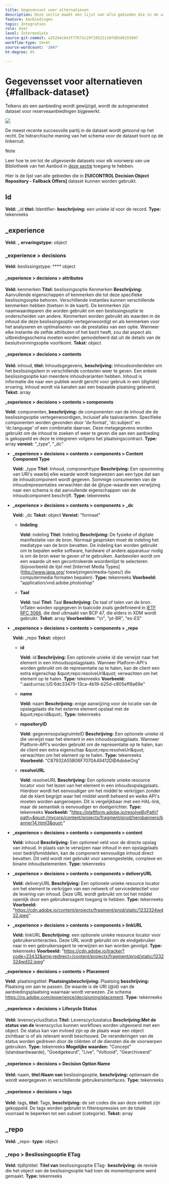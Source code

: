 ```yaml
---
title: Gegevensset voor alternatieven
description: Deze sectie maakt een lijst van alle gebieden die in de uitgevoerde dataset voor reserveaanbiedingen worden gebruikt.
feature: Aanbiedingen
topic: Integraties
role: User
level: Intermediate
source-git-commit: a25264cb43f77671c29f18522110fd85d0155697
workflow-type: tm+mt
source-wordcount: '1047'
ht-degree: 0%

---
```


# Gegevensset voor alternatieven {#fallback-dataset}

Telkens als een aanbieding wordt gewijzigd, wordt de autogenerated dataset voor reserveaanbiedingen bijgewerkt.

![](../../assets/dataset-fallback.png)

De meest recente succesvolle partij in de dataset wordt getoond op het recht. De hiërarchische mening van het schema voor de dataset toont op de linkerruit.

>[!NOTE]
>
>Leer hoe te om tot de uitgevoerde datasets voor elk voorwerp van uw Bibliotheek van het Aanbod in [deze sectie](../export-catalog/access-dataset.md) toegang te hebben.

Hier is de lijst van alle gebieden die in **[!UICONTROL Decision Object Repository - Fallback Offers]** dataset kunnen worden gebruikt.

## Id

**Veld:** _id 
**titel:** Identifier-
**beschrijving:** een unieke id voor de record.
**Type:** tekenreeks

## _experience

**Veld:** _
**ervaringstype:** object

### _experience > decisions

**Veld:** beslissingstype:
**** object

#### _experience > decisions > attributes

**Veld:** kenmerken 
**Titel:** beslissingsoptie Kenmerken 
**Beschrijving:** Aanvullende eigenschappen of kenmerken die tot deze specifieke beslissingsoptie behoren. Verschillende instanties kunnen verschillende kenmerken hebben (toetsen in de kaart). De kenmerken zijn naamwaardeparen die worden gebruikt om een beslissingsoptie te onderscheiden van andere. Kenmerken worden gebruikt als waarden in de inhoud die deze beslissingsoptie vertegenwoordigt en als kenmerken voor het analyseren en optimaliseren van de prestaties van een optie. Wanneer elke instantie de zelfde attributen of het bezit heeft, zou dat aspect als uitbreidingsschema moeten worden gemodelleerd dat uit de details van de besluitvormingsoptie voortkomt.
**Tekst:** object

<!--Field under Characteristics without title = additionalProperties? Desc = Value of the property. Type: string-->

#### _experience > decisions > contents

**Veld:** inhoud, 
**titel:** Inhoudsgegevens, 
**beschrijving:** Inhoudsonderdelen om het beslissingsitem in verschillende contexten weer te geven. Een enkele beslissingsoptie kan meerdere inhoudvarianten hebben. Inhoud is informatie die naar een publiek wordt gericht voor gebruik in een (digitale) ervaring. Inhoud wordt via kanalen aan een bepaalde plaatsing geleverd.
**Tekst:** array

**_experience > decisions > contents > components**

**Veld:** componenten, 
**beschrijving:** de componenten van de inhoud die de beslissingsoptie vertegenwoordigen, inclusief alle taalvarianten. Specifieke componenten worden gevonden door &#39;dx:format&#39;, &#39;dc:subject&#39; en &#39;dc:language&#39; of een combinatie daarvan. Deze metagegevens worden gebruikt om de inhoud te zoeken of weer te geven die aan een aanbieding is gekoppeld en deze te integreren volgens het plaatsingscontract.
**Type:** array 
**vereist:** &quot;_type&quot;, &quot;_dc&quot;  <!--TBC?-->

* **_experience > decisions > contents > components > Content Component Type**

   **Veld:** _type
   **Titel:** Inhoud, componenttype
   **Beschrijving:** Een opsomming van URI&#39;s waarbij elke waarde wordt toegewezen aan een type dat aan de inhoudcomponent wordt gegeven. Sommige consumenten van de inhoudrepresentaties verwachten dat de @type-waarde een verwijzing naar een schema is dat aanvullende eigenschappen van de inhoudcomponent beschrijft.
   **Type:** tekenreeks

* **_experience > decisions > contents > components > _dc**

   **Veld:** _dc
   **Tekst:** object
   **Vereist:** &quot;formaat&quot;

   * **Indeling**

      **Veld:** indeling
      **Titel:** Indeling
      **Beschrijving:** De fysieke of digitale manifestatie van de bron. Normaal gesproken moet de indeling het mediatype van de bron bevatten. De indeling kan worden gebruikt om te bepalen welke software, hardware of andere apparatuur nodig is om de bron weer te geven of te gebruiken. Aanbevolen wordt om een waarde uit een gecontroleerde woordenlijst te selecteren (bijvoorbeeld de lijst met [Internet Media Types](http://www.iana.org/ toewijzingen/media-types/) die computermedia formaten bepalen).
      **Type:** tekenreeks
      **Voorbeeld:** &quot;application/vnd.adobe.photoshop&quot;

   * **Taal**

      **Veld:** taal
      **Titel:** Taal
      **Beschrijving:** De taal of talen van de bron. \nTalen worden opgegeven in taalcode zoals gedefinieerd in [IETF RFC 3066](https://www.ietf.org/rfc/rfc3066.txt), die deel uitmaakt van BCP 47, die elders in XDM wordt gebruikt.
      **Tekst:** array
      **Voorbeelden:** &quot;\n&quot;, &quot;pt-BR&quot;, &quot;es-ES&quot;

* **_experience > decisions > contents > components > _repo**

   **Veld:** _repo
   **Tekst:** object

   * **id**

      **Veld:** id
      **Beschrijving:** Een optionele unieke id die verwijst naar het element in een inhoudsopslagplaats. Wanneer Platform-API&#39;s worden gebruikt om de representatie op te halen, kan de client een extra eigenschap \&quot;repo:resolveUrl\&quot; verwachten om het element op te halen.
      **Type:** tekenreeks
      **Voorbeeld:** &quot;:aaid:urnsc:US:6dc33479-13ca-4b19-b25d-c805eff8a69e&quot;

   * **name**

      **Veld:** naam
      **Beschrijving:** enige aanwijzing voor de locatie van de opslagplaats die het externe element opslaat met de \&quot;repo:id\&quot;.
      **Type:** tekenreeks

   * **repositoryID**

      **Veld:** gegevensopslagruimteID
      **Beschrijving:** Een optionele unieke id die verwijst naar het element in een inhoudsopslagplaats. Wanneer Platform-API&#39;s worden gebruikt om de representatie op te halen, kan de client een extra eigenschap \&quot;repo:resolveUrl\&quot; verwachten om het element op te halen.
      **Type:** tekenreeks
      **Voorbeeld:** &quot;C87932A55B06F7070A49412D@AdobeOrg&quot;

   * **resolveURL**

      **Veld:** resolveURL
      **Beschrijving:** Een optionele unieke resource locator voor het lezen van het element in een inhoudsopslagplaats. Hierdoor wordt het eenvoudiger om het middel te verkrijgen zonder dat de klant begrijpt waar het middel wordt beheerd en welke API&#39;s moeten worden aangeroepen. Dit is vergelijkbaar met een HAL-link, maar de semantiek is eenvoudiger en doelgerichter.
      **Type:** tekenreeks
      **Voorbeeld:** &quot;https://plaftform.adobe.io/resolveByPath?path=&quot;/mycorp/content/projectx/fragment/prod/herobanners/banner14.html3&quot;&quot;

* **_experience > decisions > contents > components > content**

   **Veld:** inhoud
   **Beschrijving:** Een optioneel veld voor de directe opslag van inhoud. In plaats van te verwijzen naar inhoud in een opslagplaats voor bedrijfsmiddelen, kan de component eenvoudige inhoud direct bevatten. Dit veld wordt niet gebruikt voor samengestelde, complexe en binaire inhoudselementen.
   **Type:** tekenreeks

* **_experience > decisions > contents > components > deliveryURL**

   **Veld:** deliveryURL
   **Beschrijving:** Een optionele unieke resource locator om het element te verkrijgen van een netwerk of servicedetectief voor de levering van inhoud. Deze URL wordt gebruikt om tot het middel openlijk door een gebruikersagent toegang te hebben.
   **Type:** tekenreeks
   **Voorbeeld:** &quot;https://cdn.adobe.io/content/projectx/fragment/prod/static/1232324wd32.jpeg&quot;

* **_experience > decisions > contents > components > linkURL**

   **Veld:** linkURL
   **Beschrijving:** een optionele unieke resource locator voor gebruikersinteracties. Deze URL wordt gebruikt om de eindgebruiker naar in een gebruikersagent te verwijzen en kan worden gevolgd.
   **Type:** tekenreeks
   **Voorbeeld:** &quot;https://cdn.adobe.io/tracker?code=23432&amp;redirect=/content/projectx/fragment/prod/static/1232324wd32.jpeg&quot;

**_experience > decisions > contents > Placement**

**Veld:** plaatsingstitel:
**Plaatsingsbeschrijving:** Plaatsing 
**beschrijving:** Plaatsing om aan te passen. De waarde is de URI (@id) van de aanbiedingsplaatsing waarnaar wordt verwezen. Zie schema https://ns.adobe.com/experience/decisioning/placement.
**Type:** tekenreeks

#### _experience > decisions > Lifecycle Status

**Veld:** levenscyclusStatus 
**Titel:** Levenscyclusstatus 
**Beschrijving:Met de status van de** levenscyclus kunnen workflows worden uitgevoerd met een object. De status kan van invloed zijn op de plaats waar een object zichtbaar is of als relevant wordt beschouwd. De veranderingen van de status worden gedreven door de cliënten of de diensten die de voorwerpen gebruiken.
**Type:** tekenreeks 
**Mogelijke waarden:** &quot;Concept&quot; (standaardwaarde), &quot;Goedgekeurd&quot;, &quot;Live&quot;, &quot;Voltooid&quot;, &quot;Gearchiveerd&quot;

#### _experience > decisions > Decision Option Name

**Veld:** naam, 
**titel:Naam van** beslissingsoptie, 
**beschrijving:** optienaam die wordt weergegeven in verschillende gebruikersinterfaces.
**Type:** tekenreeks

#### _experience > decisions > tags

**Veld:** tags, 
**titel:** Tags, 
**beschrijving:** de set codes die aan deze entiteit zijn gekoppeld. De tags worden gebruikt in filterexpressies om de totale voorraad te beperken tot een subset (categorie).
**Tekst:** array

<!--Field without name under tags: Description: An identifier of a tag object. The value is the @id of the tag that is referenced. See tag schema: https://ns.adobe.com/experience/decisioning/tag. Type: string-->

## _repo

**Veld:** _repo-
**type:** object

### _repo > Beslissingsoptie ETag

**Veld:** tijdlijntitel:
**Titel van** beslissingsoptie ETag-
**beschrijving:** de revisie die het object van de beslissingsoptie had toen de momentopname werd gemaakt.
**Type:** tekenreeks
